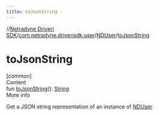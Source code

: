 ```yaml
---
title: toJsonString -
---
```

//[Netradyne Driveri SDK](../../index.md)/[com.netradyne.driverisdk.user](../index.md)/[NDUser](index.md)/[toJsonString](to-json-string.md)



# toJsonString  
[common]  
Content  
fun [toJsonString](to-json-string.md)(): [String](https://kotlinlang.org/api/latest/jvm/stdlib/kotlin/-string/index.html)  
More info  


Get a JSON string representation of an instance of [NDUser](index.md)

  



